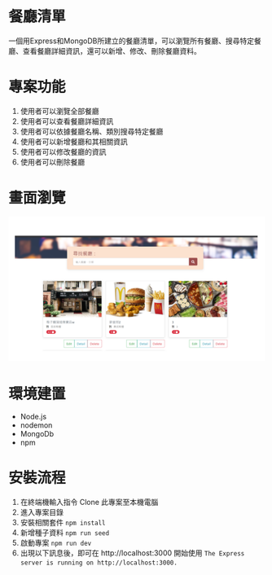 # 餐廳清單
一個用Express和MongoDB所建立的餐廳清單，可以瀏覽所有餐廳、搜尋特定餐廳、查看餐廳詳細資訊，還可以新增、修改、刪除餐廳資料。

# 專案功能
1. 使用者可以瀏覽全部餐廳
2. 使用者可以查看餐廳詳細資訊
3. 使用者可以依據餐廳名稱、類別搜尋特定餐廳
4. 使用者可以新增餐廳和其相關資訊
5. 使用者可以修改餐廳的資訊
6. 使用者可以刪除餐廳

# 畫面瀏覽
![餐廳清單](/餐廳清單.png)

# 環境建置
- Node.js
- nodemon
- MongoDb
- npm

# 安裝流程
1. 在終端機輸入指令 Clone 此專案至本機電腦
` `
2. 進入專案目錄
` `
3. 安裝相關套件
`npm install`
4. 新增種子資料
`npm run seed`
5. 啟動專案
`npm run dev`
6. 出現以下訊息後，即可在 http://localhost:3000 開始使用
`The Express server is running on http://localhost:3000.`